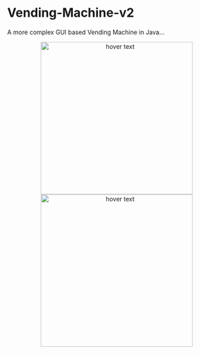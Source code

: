 # Vending-Machine-v2
A more complex GUI based Vending Machine in Java...

<p align="center">
  <img src="https://i.imgur.com/BwTtcpX.png" width="350" title= "hover text">
  <img src="https://i.imgur.com/4SyjlxI.png" width="350" title="hover text">
  
</p>
